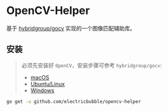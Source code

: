 # OpenCV-Helper

基于 [hybridgroup/gocv](https://github.com/hybridgroup/gocv) 实现的一个图像匹配辅助库。

## 安装

> 必须先安装好 `OpenCV`，安装步骤可参考 `hybridgroup/gocv`:
> - [macOS](https://github.com/hybridgroup/gocv#macos) 
> - [Ubuntu/Linux](https://github.com/hybridgroup/gocv#ubuntulinux) 
> - [Windows](https://github.com/hybridgroup/gocv#windows) 

```bash
go get -u github.com/electricbubble/opencv-helper
```
